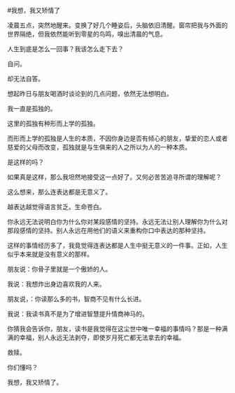 #我想，我又矫情了

凌晨五点，突然地醒来。变换了好几个睡姿后，头脑依旧清醒。窗帘把我与外面的世界隔绝，但我依然能听到零星的鸟鸣，嗅出清晨的气息。

人生到底是怎么一回事？我该怎么走下去？

自问。

却无法自答。

想起昨日与朋友喝酒时谈论到的几点问题，依然无法想明白。

我一直是孤独的。

这里的孤独有种形而上学的孤独。

而形而上学的孤独是人生的本质，不因你身边是否有倾心的朋友，挚爱的恋人或者慈爱的父母而改变，孤独就是与生俱来的人之所以为人的一种本质。

是这样的吗？

如果真是这样，那么我坦然地接受这一点好了。又何必苦苦追寻所谓的理解呢？

这么想来，那么连表达都是无意义了。

越表达越觉得语言贫乏。生命苍白。

你永远无法说明白你为什么你对某段感情的坚持。永远无法让别人理解你为什么对那段感情的坚持。别人永远在用他们的语义来重构你口中表达的那种坚持。

这样的事情经历多了，我竟觉得连表达都是人生中挺无意义的一件事。正如，人生似乎本来就是没有意义的那样。

朋友说：你骨子里就是一个傲娇的人。

我说：我想炸出身边喜欢我的人来。

朋友说，：你读那么多的书，智商不见有什么长进。

我说：我读书真不是为了增进智慧提升情商神马的。

你猜我会告诉你，朋友，读书是我觉得在这尘世中唯一幸福的事情吗？那是一种满满的幸福，别人永远无法剥夺，即使岁月死亡都无法拿去的幸福。

救赎。

你们懂吗？

我想，我又矫情了。